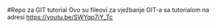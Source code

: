 #Repo za GIT tutorial
Ovo su fileovi za vježbanje GIT-a sa tutorialom na adresi
https://youtu.be/SWYqp7iY_Tc